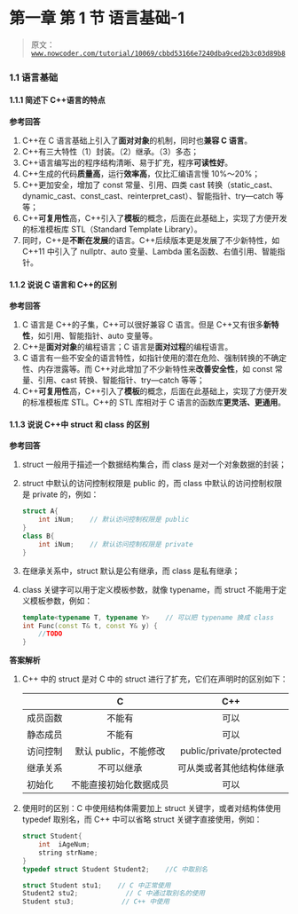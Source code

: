 # 第一章 第 1 节 语言基础-1

> 原文：[`www.nowcoder.com/tutorial/10069/cbbd53166e7240dba9ced2b3c03d89b8`](https://www.nowcoder.com/tutorial/10069/cbbd53166e7240dba9ced2b3c03d89b8)

### 1.1 语言基础

#### 1.1.1 简述下 C++语言的特点

**参考回答**

1.  C++在 C 语言基础上引入了**面对对象**的机制，同时也**兼容 C 语言**。
2.  C++有三大特性（1）封装。（2）继承。（3）多态；
3.  C++语言编写出的程序结构清晰、易于扩充，程序**可读性好**。
4.  C++生成的代码**质量高**，运行**效率高**，仅比汇编语言慢 10%～20%；
5.  C++更加安全，增加了 const 常量、引用、四类 cast 转换（static_cast、dynamic_cast、const_cast、reinterpret_cast）、智能指针、try—catch 等等；
6.  C++**可复用性**高，C++引入了**模板**的概念，后面在此基础上，实现了方便开发的标准模板库 STL（Standard Template Library）。
7.  同时，C++是**不断在发展**的语言。C++后续版本更是发展了不少新特性，如 C++11 中引入了 nullptr、auto 变量、Lambda 匿名函数、右值引用、智能指针。

#### 1.1.2 说说 C 语言和 C++的区别

**参考回答**

1.  C 语言是 C++的子集，C++可以很好兼容 C 语言。但是 C++又有很多**新特性**，如引用、智能指针、auto 变量等。
2.  C++是**面对对象**的编程语言；C 语言是**面对过程**的编程语言。
3.  C 语言有一些不安全的语言特性，如指针使用的潜在危险、强制转换的不确定性、内存泄露等。而 C++对此增加了不少新特性来**改善安全性**，如 const 常量、引用、cast 转换、智能指针、try—catch 等等；
4.  C++**可复用性**高，C++引入了**模板**的概念，后面在此基础上，实现了方便开发的标准模板库 STL。C++的 STL 库相对于 C 语言的函数库**更灵活、更通用**。

#### 1.1.3 说说 C++中 struct 和 class 的区别

**参考回答**

1.  struct 一般用于描述一个数据结构集合，而 class 是对一个对象数据的封装；

2.  struct 中默认的访问控制权限是 public 的，而 class 中默认的访问控制权限是 private 的，例如：

    ```cpp
    struct A{
        int iNum;    // 默认访问控制权限是 public
    }
    class B{
        int iNum;    // 默认访问控制权限是 private
    }
    ```

3.  在继承关系中，struct 默认是公有继承，而 class 是私有继承；

4.  class 关键字可以用于定义模板参数，就像 typename，而 struct 不能用于定义模板参数，例如：

    ```cpp
    template<typename T, typename Y>    // 可以把 typename 换成 class 
    int Func(const T& t, const Y& y) { 
        //TODO 
    }
    ```

**答案解析**

1.  C++ 中的 struct 是对 C 中的 struct 进行了扩充，它们在声明时的区别如下：

    |  | C | C++ |
    | :-- | :-: | :-: |
    | 成员函数 | 不能有 | 可以 |
    | 静态成员 | 不能有 | 可以 |
    | 访问控制 | 默认 public，不能修改 | public/private/protected |
    | 继承关系 | 不可以继承 | 可从类或者其他结构体继承 |
    | 初始化 | 不能直接初始化数据成员 | 可以 |

2.  使用时的区别：C 中使用结构体需要加上 struct 关键字，或者对结构体使用 typedef 取别名，而 C++ 中可以省略 struct 关键字直接使用，例如：

    ```cpp
    struct Student{
        int  iAgeNum;
        string strName;
    }
    typedef struct Student Student2;    //C 中取别名

    struct Student stu1;    // C 中正常使用
    Student2 stu2;            // C 中通过取别名的使用
    Student stu3;            // C++ 中使用
    ```